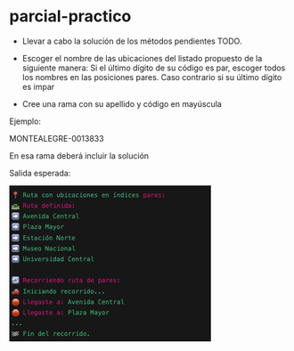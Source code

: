 # parcial-practico

* Llevar a cabo la solución de los métodos pendientes TODO.
* Escoger el nombre de las ubicaciones del listado propuesto de la siguiente manera:
  Si el último dígito de su código es par, escoger todos los nombres en las posiciones pares.
  Caso contrario si su último dígito es impar

* Cree una rama con su apellido y código en mayúscula

Ejemplo:

MONTEALEGRE-0013833

En esa rama deberá incluir la solución


Salida esperada:

![alt text](image.png)